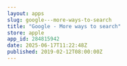 ```yaml
---
layout: apps
slug: google---more-ways-to-search
title: "Google - More ways to search"
store: apple
app_id: 284815942
date: 2025-06-17T11:22:48Z
published: 2019-02-12T08:00:00Z
---
```

